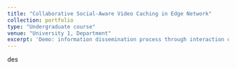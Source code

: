 ```yaml
---
title: "Collaborative Social-Aware Video Caching in Edge Network"
collection: portfolio
type: "Undergraduate course"
venue: "University 1, Department"
excerpt: 'Demo: information dissemination process through interaction on social media in the community. <br/> <img src="http://SendurLanter.github.io/files/dissemination.gif"  width="300" height="225" align=center> <br/> [Click to see details](https://sendurlanter.github.io/portfolio/portfolio-1/) <br/><br/><br/><br/>'
---
```


des